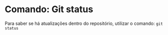 # Comando: Git status

Para saber se há atualizações dentro do repositório, utilizar o comando:
`git status`
